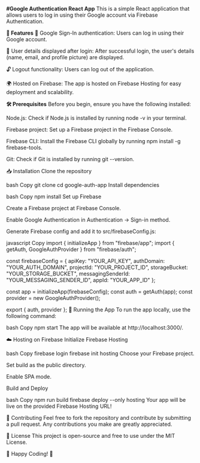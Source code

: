 **#Google Authentication React App**
This is a simple React application that allows users to log in using their Google account via Firebase Authentication.

**🚀 Features**
🔑 Google Sign-In authentication: Users can log in using their Google account.

👤 User details displayed after login: After successful login, the user's details (name, email, and profile picture) are displayed.

🔓 Logout functionality: Users can log out of the application.

🌍 Hosted on Firebase: The app is hosted on Firebase Hosting for easy deployment and scalability.


**🛠 Prerequisites**
Before you begin, ensure you have the following installed:

Node.js: Check if Node.js is installed by running node -v in your terminal.

Firebase project: Set up a Firebase project in the Firebase Console.

Firebase CLI: Install the Firebase CLI globally by running npm install -g firebase-tools.

Git: Check if Git is installed by running git --version.

📥 Installation
Clone the repository

bash
Copy
git clone <your-repo-url>
cd google-auth-app
Install dependencies

bash
Copy
npm install
Set up Firebase

Create a Firebase project at Firebase Console.

Enable Google Authentication in Authentication → Sign-in method.

Generate Firebase config and add it to src/firebaseConfig.js:

javascript
Copy
import { initializeApp } from "firebase/app";
import { getAuth, GoogleAuthProvider } from "firebase/auth";

const firebaseConfig = {
  apiKey: "YOUR_API_KEY",
  authDomain: "YOUR_AUTH_DOMAIN",
  projectId: "YOUR_PROJECT_ID",
  storageBucket: "YOUR_STORAGE_BUCKET",
  messagingSenderId: "YOUR_MESSAGING_SENDER_ID",
  appId: "YOUR_APP_ID"
};

const app = initializeApp(firebaseConfig);
const auth = getAuth(app);
const provider = new GoogleAuthProvider();

export { auth, provider };
🏃 Running the App
To run the app locally, use the following command:

bash
Copy
npm start
The app will be available at http://localhost:3000/.

☁️ Hosting on Firebase
Initialize Firebase Hosting

bash
Copy
firebase login
firebase init hosting
Choose your Firebase project.

Set build as the public directory.

Enable SPA mode.

Build and Deploy

bash
Copy
npm run build
firebase deploy --only hosting
Your app will be live on the provided Firebase Hosting URL!

🤝 Contributing
Feel free to fork the repository and contribute by submitting a pull request. Any contributions you make are greatly appreciated.

📜 License
This project is open-source and free to use under the MIT License.

🚀 Happy Coding! 🎉
